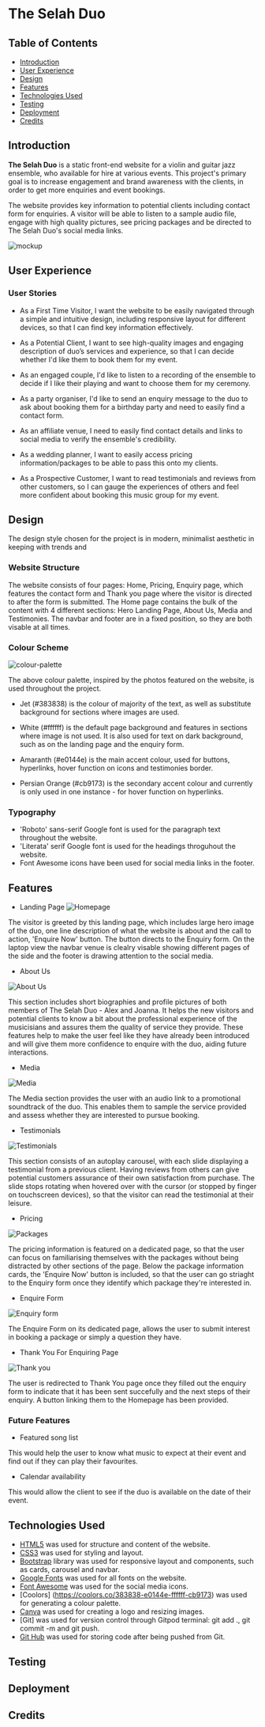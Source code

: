 # The Selah Duo 

## Table of Contents
- [Introduction](#introduction)
- [User Experience](#user-experience)
- [Design](#design)
- [Features](#features)
- [Technologies Used](#technologies-used)
- [Testing](#testing)
- [Deployment](#deployment)
- [Credits](#credits)


## Introduction

**The Selah Duo** is a static front-end website for a violin and guitar jazz ensemble, who available for hire at various events. This project's primary goal is to increase engagement and brand awareness with the clients, in order to get more enquiries and event bookings. 

The website provides key information to potential clients including contact form for enquiries. A visitor will be able to listen to a sample audio file, engage with high quality pictures, see pricing packages and be directed to The Selah Duo's social media links. 

![mockup](documentation/mockup.png)


## User Experience

### User Stories 

- As a First Time Visitor, I want the website to be easily navigated through a simple and intuitive design, including responsive layout for different devices, so that I can find key information effectively.

- As a Potential Client, I want to see high-quality images and engaging description of duo’s services and experience, so that I can decide whether I'd like them to book them for my event.

- As an engaged couple, I'd like to listen to a recording of the ensemble to decide if I like their playing and want to choose them for my ceremony.

- As a party organiser, I'd like to send an enquiry message to the duo to ask about booking them for a birthday party and need to easily find a contact form.

- As an affiliate venue, I need to easily find contact details and links to social media to verify the ensemble's credibility.

- As a wedding planner, I want to easily access pricing information/packages to be able to pass this onto my clients.

- As a Prospective Customer, I want to read testimonials and reviews from other customers, so I can gauge the experiences of others and feel more confident about booking this music group for my event.


## Design

The design style chosen for the project is in modern, minimalist aesthetic in keeping with trends and 

### Website Structure 

The website consists of four pages: Home, Pricing, Enquiry page, which features the contact form and Thank you page where the visitor is directed to after the form is submitted. The Home page contains the bulk of the content with 4 different sections: Hero Landing Page, About Us, Media and Testimonies. The navbar and footer are in a fixed position, so they are both visable at all times.

### Colour Scheme 

![colour-palette](documentation/colour-palette-selah.png)

The above colour palette, inspired by the photos featured on the website, is used throughout the project.

-  Jet (#383838) is the colour of majority of the text, as well as substitute background for sections where images are used. 
 
- White (#ffffff) is the default page background and features in sections where image is not used. It is also used for text on dark background, such as on the landing page and the enquiry form. 

- Amaranth (#e0144e) is the main accent colour, used for buttons, hyperlinks, hover function on icons and testimonies border. 

- Persian Orange (#cb9173) is the secondary accent colour and currently is only used in one instance - for hover function on hyperlinks. 


### Typography 

- 'Roboto' sans-serif Google font is used for the paragraph text throughout the website.
- 'Literata' serif Google font is used for the headings throguhout the website.
- Font Awesome icons have been used for social media links in the footer. 


## Features

- Landing Page 
![Homepage](documentation/lg-screen.jpg)

The visitor is greeted by this landing page, which includes large hero image of the duo, one line description of what the website is about and the call to action, 'Enquire Now' button. The button directs to the Enquiry form. On the laptop view the navbar venue is clealry visable showing different pages of the side and the footer is drawing attention to the social media. 


- About Us

![About Us](documentation/about-us.jpg)

This section includes short biographies and profile pictures of both members of The Selah Duo - Alex and Joanna. It helps the new visitors and potential clients to know a bit about the professional experience of the musicisians and assures them the quality of service they provide. These features help to make the user feel like they have already been introduced and will give them more confidence to enquire with the duo, aiding future interactions. 

- Media

![Media](documentation/media.jpg)

The Media section provides the user with an audio link to a promotional soundtrack of the duo. This enables them to sample the service provided and assess whether they are interested to pursue booking. 


- Testimonials

![Testimonials](documentation/testimonials.jpg)

This section consists of an autoplay carousel, with each slide displaying a testimonial from a previous client. Having reviews from others can give potential customers assurance of their own satisfaction from purchase. The slide stops rotating when hovered over with the cursor (or stopped by finger on touchscreen devices), so that the visitor can read the testimonial at their leisure.  

- Pricing

![Packages](documentation/pricing.jpg)

The pricing information is featured on a dedicated page, so that the user can focus on familiarising themselves with the packages without being distracted by other sections of the page. Below the package information cards, the 'Enquire Now' button is included, so that the user can go striaght to the Enquiry form once they identify which package they're interested in.

- Enquire Form 

![Enquiry form](documentation/enquiry-form.jpg)

The Enquire Form on its dedicated page, allows the user to submit interest in booking a package or simply a question they have. 

- Thank You For Enquiring Page 

![Thank you](documentation/thankyou.jpg)

The user is redirected to Thank You page once they filled out the enquiry form to indicate that it has been sent succefully and the next steps of their enquiry. A button linking them to the Homepage has been provided.

### Future Features 

- Featured song list 

This would help the user to know what music to expect at their event and find out if they can play their favourites.

- Calendar availability

This would allow the client to see if the duo is available on the date of their event.

## Technologies Used

- [HTML5](https://en.wikipedia.org/wiki/HTML) was used for structure and content of the website.
- [CSS3](https://en.wikipedia.org/wiki/Cascading_Style_Sheets) was used for styling and layout.
- [Bootstrap](https://getbootstrap.com/) library was used for responsive layout and components, such as cards, carousel and navbar.
- [Google Fonts](https://fonts.google.com/specimen/Roboto) was used for all fonts on the website.
- [Font Awesome](https://fontawesome.com/icons) was used for the social media icons. 
- [Coolors] (https://coolors.co/383838-e0144e-ffffff-cb9173) was used for generating a colour palette.
- [Canva](https://www.canva.com/) was used for creating a logo and resizing images.
- [Git] was used for version control through Gitpod terminal: git add ., git commit -m and git push.  
- [Git Hub](https://github.com/) was used for storing code after being pushed from Git.


## Testing

## Deployment

## Credits

